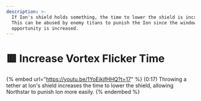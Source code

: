 ```yaml
---
description: >-
  If Ion's shield holds something, the time to lower the shield is increased.
  This can be abused by enemy titans to punish the Ion since the window of
  opportunity is increased.
---
```


# 🟥 Increase Vortex Flicker Time

{% embed url="https://youtu.be/1YoEikjfHHQ?t=17" %}
(0:17) Throwing a tether at Ion's shield increases the time to lower the shield, allowing Northstar to punish Ion more easily.
{% endembed %}
